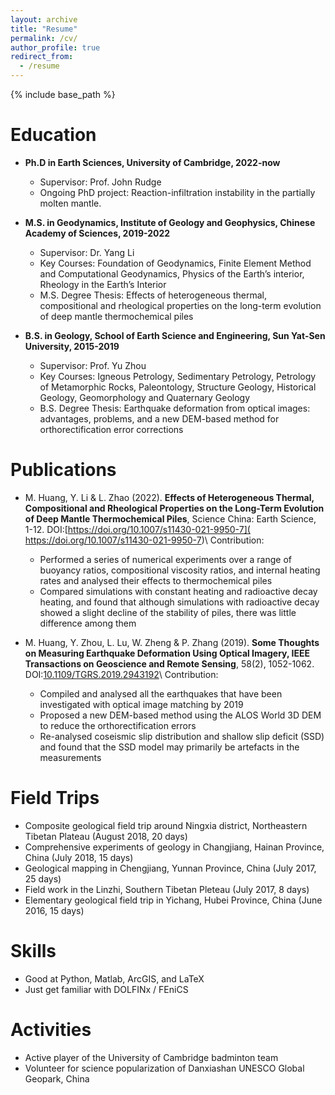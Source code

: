 ```yaml
---
layout: archive
title: "Resume"
permalink: /cv/
author_profile: true
redirect_from:
  - /resume
---
```


{% include base_path %}

Education
======
* **Ph.D in Earth Sciences, University of Cambridge, 2022-now**
  * Supervisor: Prof. John Rudge
  * Ongoing PhD project: Reaction-infiltration instability in the partially molten mantle.

* **M.S. in Geodynamics, Institute of Geology and Geophysics, Chinese Academy of Sciences, 2019-2022**
  * Supervisor: Dr. Yang Li 
  * Key Courses: Foundation of Geodynamics, Finite Element Method and Computational Geodynamics, Physics of the Earth’s interior, Rheology in the Earth’s Interior
  * M.S. Degree Thesis: Effects of heterogeneous thermal, compositional and rheological properties on the long-term evolution of deep mantle thermochemical piles

* **B.S. in Geology, School of Earth Science and Engineering, Sun Yat-Sen University, 2015-2019**
  * Supervisor: Prof. Yu Zhou
  * Key Courses: Igneous Petrology, Sedimentary Petrology, Petrology of Metamorphic Rocks, Paleontology, Structure Geology, Historical Geology, Geomorphology and Quaternary Geology
  * B.S. Degree Thesis: Earthquake deformation from optical images: advantages, problems, and a new DEM-based method for orthorectification error corrections

Publications
======
* M. Huang, Y. Li & L. Zhao (2022). **Effects of Heterogeneous Thermal, Compositional and Rheological Properties on the Long-Term Evolution of Deep Mantle Thermochemical Piles**, Science China: Earth Science, 1-12. DOI:[https://doi.org/10.1007/s11430-021-9950-7]( https://doi.org/10.1007/s11430-021-9950-7)\\
Contribution:
  * Performed a series of numerical experiments over a range of buoyancy ratios, compositional viscosity ratios, and internal heating rates and analysed their effects to thermochemical piles
  * Compared simulations with constant heating and radioactive decay heating, and found that although simulations with radioactive decay showed a slight decline of the stability of piles, there was little difference among them

* M. Huang, Y. Zhou, L. Lu, W. Zheng & P. Zhang (2019). **Some Thoughts on Measuring Earthquake Deformation Using Optical Imagery, IEEE Transactions on Geoscience and Remote Sensing**, 58(2), 1052-1062. DOI:[10.1109/TGRS.2019.2943192](https://ieeexplore.ieee.org/document/8878012)\\
Contribution:
  * Compiled and analysed all the earthquakes that have been investigated with optical image matching by 2019
  * Proposed a new DEM-based method using the ALOS World 3D DEM to reduce the orthorectification errors
  * Re-analysed coseismic slip distribution and shallow slip deficit (SSD) and found that the SSD model may primarily be artefacts in the measurements

Field Trips
======
* Composite geological field trip around Ningxia district, Northeastern Tibetan Plateau (August 2018, 20 days)
* Comprehensive experiments of geology in Changjiang, Hainan Province, China (July 2018, 15 days)
* Geological mapping in Chengjiang, Yunnan Province, China (July 2017, 25 days)
* Field work in the Linzhi, Southern Tibetan Pleteau (July 2017, 8 days)
* Elementary geological field trip in Yichang, Hubei Province, China (June 2016, 15 days)

Skills
======
* Good at Python, Matlab, ArcGIS, and LaTeX
* Just get familiar with DOLFINx / FEniCS

Activities
======
* Active player of the University of Cambridge badminton team
* Volunteer for science popularization of Danxiashan UNESCO Global Geopark, China
